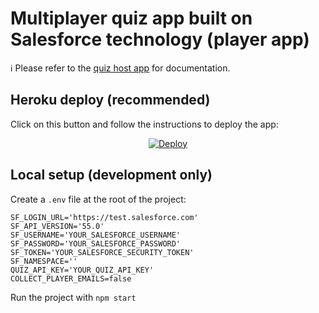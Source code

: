# Multiplayer quiz app built on Salesforce technology (player app)

ℹ️ Please refer to the [quiz host app](https://github.com/forcedotcom/quiz-host-app) for documentation.

## Heroku deploy (recommended)

Click on this button and follow the instructions to deploy the app:

<p align="center">
  <a href="https://heroku.com/deploy?template=https://github.com/forcedotcom/quiz-player-app">
    <img src="https://www.herokucdn.com/deploy/button.svg" alt="Deploy">
  </a>
<p>

## Local setup (development only)

Create a `.env` file at the root of the project:

```properties
SF_LOGIN_URL='https://test.salesforce.com'
SF_API_VERSION='55.0'
SF_USERNAME='YOUR_SALESFORCE_USERNAME'
SF_PASSWORD='YOUR_SALESFORCE_PASSWORD'
SF_TOKEN='YOUR_SALESFORCE_SECURITY_TOKEN'
SF_NAMESPACE=''
QUIZ_API_KEY='YOUR_QUIZ_API_KEY'
COLLECT_PLAYER_EMAILS=false
```

Run the project with `npm start`
